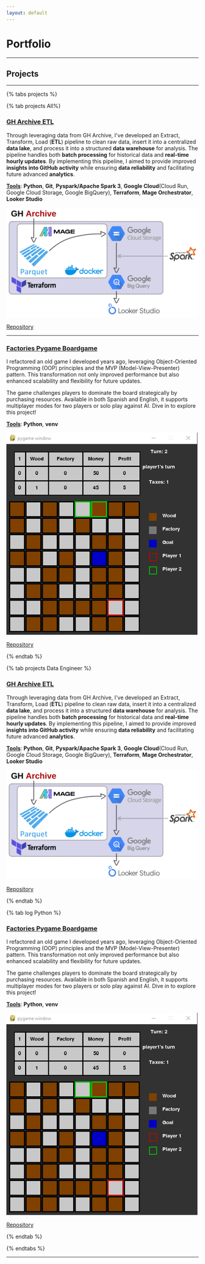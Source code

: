 ```yaml
---
layout: default
---
```


# Portfolio

---

## Projects

---

{% tabs projects %}

{% tab projects All%}

### [GH Archive ETL](https://github.com/AlmudenaZhou/data-engineer-gharchive)

Through leveraging data from GH Archive, I've developed an Extract, Transform, Load (**ETL**) pipeline to clean raw data, insert it into a centralized **data lake**, and process it into a structured **data warehouse** for analysis. The pipeline handles both **batch processing** for historical data and **real-time hourly updates**. By implementing this pipeline, I aimed to provide improved **insights into GitHub activity** while ensuring **data reliability** and facilitating future advanced **analytics**. 

<u><b>Tools</b></u>: **Python**, **Git**, **Pyspark/Apache Spark 3**, **Google Cloud**(Cloud Run, Google Cloud Storage, Google BigQuery), **Terraform**, **Mage Orchestrator**, **Looker Studio**

<img src="assets/images/gharchive_fig.png?raw=true"/>

[Repository](https://github.com/AlmudenaZhou/data-engineer-gharchive)

---

### [Factories Pygame Boardgame](https://github.com/AlmudenaZhou/Factories-PygameBoardGame)

I refactored an old game I developed years ago, leveraging Object-Oriented Programming (OOP) principles and the MVP (Model-View-Presenter) pattern. This transformation not only improved performance but also enhanced scalability and flexibility for future updates.

The game challenges players to dominate the board strategically by purchasing resources. Available in both Spanish and English, it supports multiplayer modes for two players or solo play against AI. Dive in to explore this project!

<u><b>Tools</b></u>: **Python**, **venv**

<img src="assets/images/factories_pygame_boardgame.png?raw=true"/>

[Repository](https://github.com/AlmudenaZhou/Factories-PygameBoardGame)


{% endtab %}

{% tab projects Data Engineer %}

### [GH Archive ETL](https://github.com/AlmudenaZhou/data-engineer-gharchive)

Through leveraging data from GH Archive, I've developed an Extract, Transform, Load (**ETL**) pipeline to clean raw data, insert it into a centralized **data lake**, and process it into a structured **data warehouse** for analysis. The pipeline handles both **batch processing** for historical data and **real-time hourly updates**. By implementing this pipeline, I aimed to provide improved **insights into GitHub activity** while ensuring **data reliability** and facilitating future advanced **analytics**. 

<u><b>Tools</b></u>: **Python**, **Git**, **Pyspark/Apache Spark 3**, **Google Cloud**(Cloud Run, Google Cloud Storage, Google BigQuery), **Terraform**, **Mage Orchestrator**, **Looker Studio**

<img src="assets/images/gharchive_fig.png?raw=true"/>

[Repository](https://github.com/AlmudenaZhou/data-engineer-gharchive)

{% endtab %}

{% tab log Python %}

### [Factories Pygame Boardgame](https://github.com/AlmudenaZhou/Factories-PygameBoardGame)

I refactored an old game I developed years ago, leveraging Object-Oriented Programming (OOP) principles and the MVP (Model-View-Presenter) pattern. This transformation not only improved performance but also enhanced scalability and flexibility for future updates.

The game challenges players to dominate the board strategically by purchasing resources. Available in both Spanish and English, it supports multiplayer modes for two players or solo play against AI. Dive in to explore this project!

<u><b>Tools</b></u>: **Python**, **venv**

<img src="assets/images/factories_pygame_boardgame.png?raw=true"/>

[Repository](https://github.com/AlmudenaZhou/Factories-PygameBoardGame)

{% endtab %}

{% endtabs %}

---
